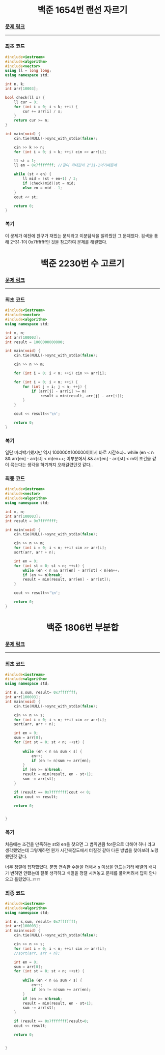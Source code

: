 <h1 align = "center">백준 1654번 랜선 자르기</h1>

### [문제 링크](https://www.acmicpc.net/problem/1654 "1654번 랜선 자르기")
---

### 최초 코드

```cpp
#include<iostream>
#include<algorithm>
#include<vector>
using ll = long long;
using namespace std;

int n, k;
int arr[10003];

bool check(ll x) {
	ll cur = 0;
	for (int i = 0; i < k; ++i) {
		cur += arr[i] / x;
	}
	return cur >= n;
}

int main(void) {
	cin.tie(NULL)->sync_with_stdio(false);

	cin >> k >> n;
	for (int i = 0; i < k; ++i) cin >> arr[i];

	ll st = 1;
	ll en = 0x7fffffff; //길이 최대값이 2^31-1이기때문에

	while (st < en) {
		ll mid = (st + en+1) / 2;
		if (check(mid))st = mid;
		else en = mid - 1;
	}
	cout << st;

	return 0;
}
```

### 복기
이 문제가 예전에 친구가 재밌는 문제라고 이분탐색을 알려줬던 그 문제였다. 검색을 통해 2^31-1이 0x7fffffff인 것을 참고하여 문제를 해결했다.

<h1 align = "center">백준 2230번 수 고르기</h1>

### [문제 링크](https://www.acmicpc.net/problem/2230 "2230번 수 고르기")
---

### 최초 코드

```cpp
#include<iostream>
#include<vector>
#include<algorithm>
using namespace std;

int m, n;
int arr[100003];
int result = 1000000000000;

int main(void) {
	cin.tie(NULL)->sync_with_stdio(false);

	cin >> n >> m;

	for (int i = 0; i < n; ++i) cin >> arr[i];

	for (int i = 0; i < n; ++i) { 
		for (int j = i; j < n; ++j) {
			if (arr[j] - arr[i] >= m)
				result = min(result, arr[j] - arr[i]);
		}
	}

	cout << result<<'\n';

	return 0;
}
```

### 복기
일단 머리박기했지만 역시 100000X100000이어서 바로 시간초과..
while (en < n && arr[en] - arr[st] < m)en++; 이부분에서 && arr[en] - arr[st] < m이 조건을 같이 묶는다는 생각을 하기까지 오래걸렸던것 같다..
### 최종 코드
```cpp
#include<iostream>
#include<vector>
#include<algorithm>
using namespace std;

int m, n;
int arr[100003];
int result = 0x7fffffff;

int main(void) {
	cin.tie(NULL)->sync_with_stdio(false);

	cin >> n >> m;
	for (int i = 0; i < n; ++i) cin >> arr[i];
	sort(arr, arr + n);

	int en = 0;
	for (int st = 0; st < n; ++st) { 
		while (en < n && arr[en] - arr[st] < m)en++;
		if (en >= n)break;
		result = min(result, arr[en] - arr[st]);
	}

	cout << result<<'\n';

	return 0;
}
```

<h1 align = "center">백준 1806번 부분합</h1>

### [문제 링크](https://www.acmicpc.net/problem/1806 "1806번 부분합")
---

### 최초 코드

```cpp
#include<iostream>
#include<algorithm>
using namespace std;

int n, s,sum, result= 0x7fffffff;
int arr[100003];
int main(void) {
	cin.tie(NULL)->sync_with_stdio(false);

	cin >> n >> s;
	for (int i = 0; i < n; ++i) cin >> arr[i];
	sort(arr, arr + n);

	int en = 0;
	sum = arr[0];
	for (int st = 0; st < n; ++st) {
		
		while (en < n && sum < s) {
			en++;
			if (en != n)sum += arr[en];
		}
		if (en >= n)break;
		result = min(result, en - st+1);
		sum -= arr[st];
	}

	if (result == 0x7fffffff)cout << 0;
	else cout << result;

	return 0;


}
```

### 복기
처음에는 조건을 만족하는 st와 en을 찾으면 그 범위만큼 for문으로 더해야 하나 라고 생각했었는데 그렇게하면 뭔가 시간복잡도에서 터질것 같아 다른 방법을 찾아보려 노렸했던것 같다.

너무 정렬에 집착했었다. 분명 연속한 수들을 더해서 s 이상을 만드는거라 배열의 배치가 변하면 안됐는데 잘못 생각하고 배열을 정렬 시켜놓고 문제를 풀어버려서 답이 안나오고 틀렸었다..ㅠㅠ

### 최종 코드
```cpp
#include<iostream>
#include<algorithm>
using namespace std;

int n, s,sum, result= 0x7fffffff;
int arr[100003];
int main(void) {
	cin.tie(NULL)->sync_with_stdio(false);

	cin >> n >> s;
	for (int i = 0; i < n; ++i) cin >> arr[i];
	//sort(arr, arr + n);

	int en = 0;
	sum = arr[0];
	for (int st = 0; st < n; ++st) {
		
		while (en < n && sum < s) {
			en++;
			if (en != n)sum += arr[en];
		}
		if (en >= n)break;
		result = min(result, en - st+1);
		sum -= arr[st];
	}

	if (result == 0x7fffffff)result=0;
	cout << result;

	return 0;


}
```